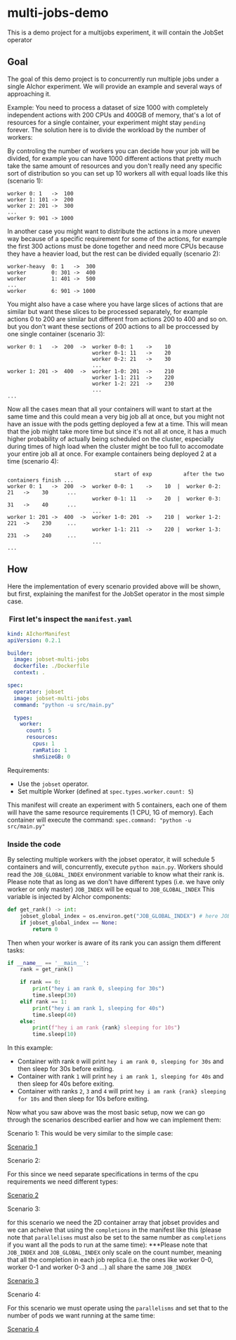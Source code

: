 # multi-jobs-demo

This is a demo project for a multijobs experiment, it will contain the JobSet operator

## Goal

The goal of this demo project is to concurrently run multiple jobs under a single AIchor experiment. We will provide an example and several ways of approaching it.

Example:
You need to process a dataset of size 1000 with completely independent actions with 200 CPUs and 400GB of memory, that's a lot of resources for a single container, your experiment might stay `pending` forever. The solution here is to divide the workload by the number of workers:

By controling the number of workers you can decide how your job will be divided, for example you can have 1000 different actions that pretty much take the same amount of resources and you don't really need any specific sort of distribution so you can set up 10 workers all with equal loads like this (scenario 1):

```
worker 0: 1   ->  100
worker 1: 101 ->  200
worker 2: 201 ->  300
...
worker 9: 901 -> 1000
```

In another case you might want to distribute the actions in a more uneven way because of a specific requirement for some of the actions, for example the first 300 actions must be done together and need more CPUs because they have a heavier load, but the rest can be divided equally (scenario 2):

```
worker-heavy  0: 1   ->  300
worker        0: 301 ->  400
worker        1: 401 ->  500
...
worker        6: 901 -> 1000
```

You might also have a case where you have large slices of actions that are similar but want these slices to be processed separately, for example actions 0 to 200 are similar but different from actions 200 to 400 and so on. but you don't want these sections of 200 actions to all be proccessed by one single container (scenario 3):

```
worker 0: 1   ->  200  ->  worker 0-0: 1    ->    10
                           worker 0-1: 11   ->    20
                           worker 0-2: 21   ->    30
                           ...
worker 1: 201 ->  400  ->  worker 1-0: 201  ->    210
                           worker 1-1: 211  ->    220
                           worker 1-2: 221  ->    230
                           ...
...

```

Now all the cases mean that all your containers will want to start at the same time and this could mean a very big job all at once, but you might not have an issue with the pods getting deployed a few at a time. This will mean that the job might take more time but since it's not all at once, it has a much higher probability of actually being scheduled on the cluster, especially during times of high load when the cluster might be too full to accomodate your entire job all at once. For example containers being deployed 2 at a time (scenario 4):
```
                                  start of exp          after the two containers finish ...
worker 0: 1   ->  200  ->  worker 0-0: 1    ->    10  |  worker 0-2: 21   ->    30      ...
                           worker 0-1: 11   ->    20  |  worker 0-3: 31   ->    40      ...
                           ...
worker 1: 201 ->  400  ->  worker 1-0: 201  ->    210 |  worker 1-2: 221  ->    230     ...
                           worker 1-1: 211  ->    220 |  worker 1-3: 231  ->    240     ...
                           ...
...

```

## How

Here the implementation of every scenario provided above will be shown, but first, explaining the manifest for the JobSet operator in the most simple case.

###  First let's inspect the `manifest.yaml`

```yaml
kind: AIchorManifest
apiVersion: 0.2.1

builder:
  image: jobset-multi-jobs
  dockerfile: ./Dockerfile
  context: .

spec:
  operator: jobset
  image: jobset-multi-jobs
  command: "python -u src/main.py"

  types:
    worker:
      count: 5
      resources:
        cpus: 1
        ramRatio: 1
        shmSizeGB: 0
```

Requirements:
- Use the `jobset` operator.
- Set multiple Worker (defined at `spec.types.worker.count: 5`)

This manifest will create an experiment with 5 containers, each one of them will have the same resource requirements (1 CPU, 1G of memory). Each container will execute the command: `spec.command: "python -u src/main.py"`

### Inside the code

By selecting multiple workers with the jobset operator, it will schedule 5 containers and will, concurrently, execute `python main.py`. Workers should read the `JOB_GLOBAL_INDEX` environment variable to know what their rank is.
Please note that as long as we don't have different types (i.e. we have only worker or only master) `JOB_INDEX` will be equal to `JOB_GLOBAL_INDEX`
This variable is injected by AIchor components:

```python
def get_rank() -> int:
    jobset_global_index = os.environ.get("JOB_GLOBAL_INDEX") # here JOB_INDEX could also be used in this scenario
    if jobset_global_index == None:
        return 0

```

Then when your worker is aware of its rank you can assign them different tasks:
```python
if __name__ == '__main__':
    rank = get_rank()

    if rank == 0:
        print("hey i am rank 0, sleeping for 30s")
        time.sleep(30)
    elif rank == 1:
        print("hey i am rank 1, sleeping for 40s")
        time.sleep(40)
    else:
        print(f"hey i am rank {rank} sleeping for 10s")
        time.sleep(10)
```

In this example:
- Container with rank `0` will print `hey i am rank 0, sleeping for 30s` and then sleep for 30s before exiting.
- Container with rank `1` will print `hey i am rank 1, sleeping for 40s` and then sleep for 40s before exiting.
- Container with ranks `2`, `3` and `4` will print `hey i am rank {rank} sleeping for 10s`  and then sleep for 10s before exiting.

Now what you saw above was the most basic setup, now we can go through the scenarios described earlier and how we can implement them:

Scenario 1:
This would be very similar to the simple case:

[Scenario 1](./scenarios/scenario-1.md)

Scenario 2:

For this since we need separate specifications in terms of the cpu requirements we need different types:

[Scenario 2](./scenarios/scenario-2.md)

Scenario 3:


for this scenario we need the 2D container array that jobset provides and we can acheive that using the `completions` in the manifest like this (please note that `parallelisms` must also be set to the same number as `completions` if you want all the pods to run at the same time):
***Please note that `JOB_INDEX` and `JOB_GLOBAL_INDEX` only scale on the count number, meaning that all the completion in each job replica (i.e. the ones like worker 0-0, worker 0-1 and worker 0-3 and ...) all share the same `JOB_INDEX`

[Scenario 3](./scenarios/scenario-3.md)

Scenario 4:

For this scenario we must operate using the `parallelisms` and set that to the number of pods we want running at the same time:

[Scenario 4](./scenarios/scenario-4.md)
